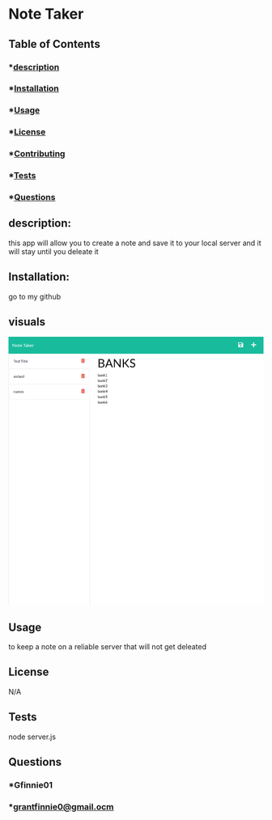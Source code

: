 # Note Taker
 
  ## Table of Contents
  ### *[description](#description)
  ### *[Installation](#install)
  ### *[Usage](#usage)
  ### *[License](#license)
  ### *[Contributing](#Contributing)
  ### *[Tests](#tests)
  ### *[Questions](#questions)

  ## description:
   this app will allow you to create a note and save it to your local server and it will stay until you deleate it
  ## Installation:
  go to my github
  ## visuals
  ![picture of my index](./images/localhost_3001_notes%20(1).png)
  ## Usage
  to keep a note on a reliable server that will not get deleated
  ## License
  N/A
  
  ## Tests
  node server.js
  ## Questions
  ### *Gfinnie01
  ### *grantfinnie0@gmail.ocm
